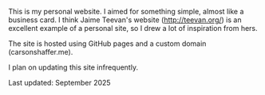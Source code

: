 This is my personal website. I aimed for something simple, almost like a business card. I think Jaime Teevan's website (http://teevan.org/) is an excellent example of a personal site, so I drew a lot of inspiration from hers.

The site is hosted using GitHub pages and a custom domain (carsonshaffer.me).

I plan on updating this site infrequently.

Last updated: September 2025

